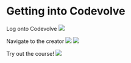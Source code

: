 # Getting into Codevolve

Log onto Codevolve
![](https://raw.githubusercontent.com/kipply/alphaprojects/master/step1.png?token=ANGWq30x5bZQm2LdL_ydL25OPK9iV2Bsks5aJiiywA%3D%3D)

Navigate to the creator
![](https://raw.githubusercontent.com/kipply/alphaprojects/master/step2.png?token=ANGWq2tfm0_r6FMZ_Swgm0B4HswaNSORks5aJigdwA%3D%3D)
![](https://raw.githubusercontent.com/kipply/alphaprojects/master/step3.png?token=ANGWq3dx85mfg8Vj2Wz9CPsaxT4go7dcks5aJiinwA%3D%3D)

Try out the course!
![](https://raw.githubusercontent.com/kipply/alphaprojects/master/step4.png?token=ANGWq0BunHp6nB0GN5egKfWgZ1Wpm3KTks5aJiiXwA%3D%3D)
